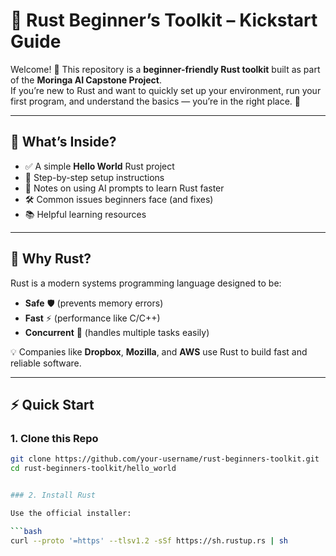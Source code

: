 # 🦀 Rust Beginner’s Toolkit – Kickstart Guide

Welcome! 🎉 This repository is a **beginner-friendly Rust toolkit** built as part of the **Moringa AI Capstone Project**.  
If you’re new to Rust and want to quickly set up your environment, run your first program, and understand the basics — you’re in the right place. 🚀

---

## 📌 What’s Inside?
- ✅ A simple **Hello World** Rust project  
- 📖 Step-by-step setup instructions  
- 🤖 Notes on using AI prompts to learn Rust faster  
- 🛠️ Common issues beginners face (and fixes)  
- 📚 Helpful learning resources  

---

## 🎯 Why Rust?
Rust is a modern systems programming language designed to be:
- **Safe** 🛡️ (prevents memory errors)
- **Fast** ⚡ (performance like C/C++)
- **Concurrent** 🔀 (handles multiple tasks easily)

💡 Companies like **Dropbox**, **Mozilla**, and **AWS** use Rust to build fast and reliable software.

---

## ⚡ Quick Start

### 1. Clone this Repo
```bash
git clone https://github.com/your-username/rust-beginners-toolkit.git
cd rust-beginners-toolkit/hello_world


### 2. Install Rust

Use the official installer:

```bash
curl --proto '=https' --tlsv1.2 -sSf https://sh.rustup.rs | sh
